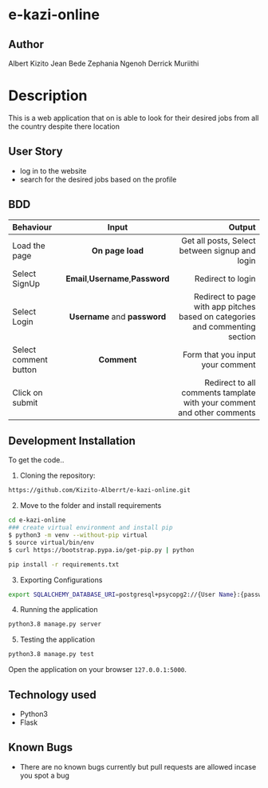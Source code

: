 # e-kazi-online
## Author

Albert Kizito
Jean Bede
Zephania Ngenoh
Derrick Muriithi

# Description
This  is a web application that on is able to look for their desired jobs from all the country despite there location 


## User Story

* log in to the website
* search for the desired jobs based on the profile

## BDD
| Behaviour | Input | Output |
| :---------------- | :---------------: | ------------------: |
| Load the page | **On page load** | Get all posts, Select between signup and login|
| Select SignUp| **Email**,**Username**,**Password** | Redirect to login|
| Select Login | **Username** and **password** | Redirect to page with app pitches based on categories and commenting section|
| Select comment button | **Comment** | Form that you input your comment|
| Click on submit |  | Redirect to all comments tamplate with your comment and other comments|

## Development Installation
To get the code..

1. Cloning the repository:
  ```bash
https://github.com/Kizito-Alberrt/e-kazi-online.git
  ```
2. Move to the folder and install requirements
  ```bash
  cd e-kazi-online
### create virtual environment and install pip
  $ python3 -m venv --without-pip virtual
  $ source virtual/bin/env
  $ curl https://bootstrap.pypa.io/get-pip.py | python

  pip install -r requirements.txt
  ```
3. Exporting Configurations
  ```bash
  export SQLALCHEMY_DATABASE_URI=postgresql+psycopg2://{User Name}:{password}@localhost/{database name}
  ```
4. Running the application
  ```bash
  python3.8 manage.py server
  ```
5. Testing the application
  ```bash
  python3.8 manage.py test
  ```
Open the application on your browser `127.0.0.1:5000`.


## Technology used

* Python3
* Flask



## Known Bugs
* There are no known bugs currently but pull requests are allowed incase you spot a bug



